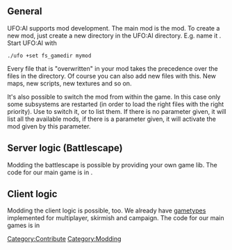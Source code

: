 ## General

UFO:AI supports mod development. The main mod is the mod. To create a
new mod, just create a new directory in the UFO:AI directory. E.g. name
it . Start UFO:AI with

`./ufo +set fs_gamedir mymod`

Every file that is "overwritten" in your mod takes the precedence over
the files in the directory. Of course you can also add new files with
this. New maps, new scripts, new textures and so on.

It's also possible to switch the mod from within the game. In this case
only some subsystems are restarted (in order to load the right files
with the right priority). Use to switch it, or to list them. If there is
no parameter given, it will list all the available mods, if there is a
parameter given, it will activate the mod given by this parameter.

## Server logic (Battlescape)

Modding the battlescape is possible by providing your own game lib. The
code for our main game is in .

## Client logic

Modding the client logic is possible, too. We already have
[gametypes](ClientGame "wikilink") implemented for multiplayer, skirmish
and campaign. The code for our main games is in

[Category:Contribute](Category:Contribute "wikilink")
[Category:Modding](Category:Modding "wikilink")